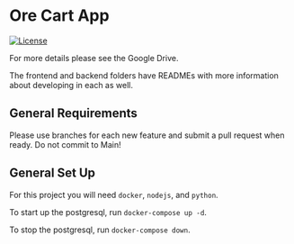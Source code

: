 # Ore Cart App

[![License](https://img.shields.io/badge/License-Apache_2.0-blue.svg)](https://opensource.org/licenses/Apache-2.0)

For more details please see the Google Drive.

The frontend and backend folders have READMEs with more information about developing in each as well.

## General Requirements

Please use branches for each new feature and submit a pull request when ready. Do not commit to Main!

## General Set Up

For this project you will need `docker`, `nodejs`, and `python`.

To start up the postgresql, run `docker-compose up -d`.

To stop the postgresql, run `docker-compose down`.